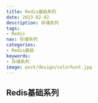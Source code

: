 ```yaml
---
title: Redis基础系列
date: 2023-02-02
description: 存储系列
tags:
- Redis
nav: 存储系列
categories:
- Redis基础
keywords:
- 存储系列
image: post/design/colorhunt.jpg
---
```


## Redis基础系列
